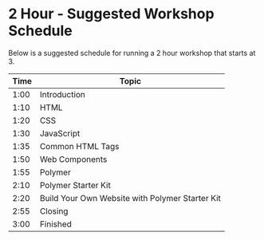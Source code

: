 # 2 Hour - Suggested Workshop Schedule

Below is a suggested schedule for running a 2 hour workshop that starts at 3.

| Time | Topic |
| -- | -- |
| 1:00| Introduction |
| 1:10| HTML |
| 1:20| CSS |
| 1:30| JavaScript |
| 1:35| Common HTML Tags |
| 1:50| Web Components |
| 1:55| Polymer |
| 2:10| Polymer Starter Kit |
| 2:20| Build Your Own Website with Polymer Starter Kit |
| 2:55| Closing |
|3:00| Finished |

<!--
| Time | Topic |
| -- | -- |
| 9:45 | Introduction |
| 9:55 | HTML |
| 10:05| CSS |
| 10:15| JavaScript |
| 10:20| Common HTML Tags |
| 10:35| Web Components |
| 10:40| Polymer |
| 10:55| Polymer Starter Kit |
| 11:05| Build Your Own Website with Polymer Starter Kit |
| 11:40| Closing |
| 11:45| Finished |
-->




<!--
| Time | Topic |
| -- | -- |
| 3:00 | Introduction |
| 3:10 | HTML |
| 3:20 | CSS |
| 3:30 | JavaScript |
| 3:35 | Common HTML Tags |
| 3:50 | Web Components |
| 3:55 | Polymer |
| 4:10 | Polymer Starter Kit |
| 4:20 | Build Your Own Website with Polymer Starter Kit |
| 4:55 | Closing |
| 5:00 | Finished |
-->